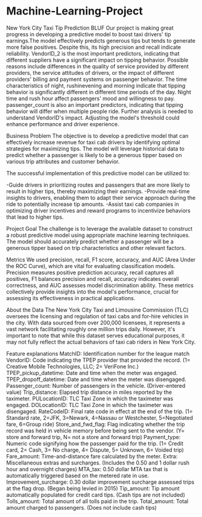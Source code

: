 # Machine-Learning-Project
New York City Taxi Tip Prediction
BLUF
Our project is making great progress in developing a predictive model to boost taxi drivers' tip earnings.The model effectively predicts generous tips but tends to generate more false positives. Despite this, its high precision and recall indicate reliability. VendorID_2 is the most important predictors, indicating that different suppliers have a significant impact on tipping behavior. Possible reasons include differences in the quality of service provided by different providers, the service attitudes of drivers, or the impact of different providers' billing and payment systems on passenger behavior. The time characteristics of night, rushinevening and morning indicate that tipping behavior is significantly different in different time periods of the day. Night time and rush hour affect passengers' mood and willingness to pay. passenger_count is also an important predictors, indicating that tipping behavior will differ when multiple people ride. Further analysis is needed to understand VendorID's impact. Adjusting the model's threshold could enhance performance and driver experience.

Business Problem
The objective is to develop a predictive model that can effectively increase revenue for taxi cab drivers by identifying optimal strategies for maximizing tips. The model will leverage historical data to predict whether a passenger is likely to be a generous tipper based on various trip attributes and customer behavior.

The successful implementation of this predictive model can be utilized to:

-Guide drivers in prioritizing routes and passengers that are more likely to result in higher tips, thereby maximizing their earnings. -Provide real-time insights to drivers, enabling them to adapt their service approach during the ride to potentially increase tip amounts. -Assist taxi cab companies in optimizing driver incentives and reward programs to incentivize behaviors that lead to higher tips.

Project Goal
The challenge is to leverage the available dataset to construct a robust predictive model using appropriate machine learning techniques. The model should accurately predict whether a passenger will be a generous tipper based on trip characteristics and other relevant factors.

Metrics
We used precision, recall, F1 score, accuracy, and AUC (Area Under the ROC Curve), which are vital for evaluating classification models. Precision measures positive prediction accuracy, recall captures all positives, F1 balances precision and recall, accuracy indicates overall correctness, and AUC assesses model discrimination ability. These metrics collectively provide insights into the model's performance, crucial for assessing its effectiveness in practical applications.

About the Data
The New York City Taxi and Limousine Commission (TLC) oversees the licensing and regulation of taxi cabs and for-hire vehicles in the city. With data sourced from over 200,000 licensees, it represents a vast network facilitating roughly one million trips daily. However, it's important to note that while this dataset serves educational purposes, it may not fully reflect the actual behaviors of taxi cab riders in New York City.

Feature explanations
MatchID: Identification number for the league match
VendorID: Code indicating the TPEP provider that provided the record. (1= Creative Mobile Technologies, LLC; 2= VeriFone Inc.)
TPEP_pickup_datetime: Date and time when the meter was engaged.
TPEP_dropoff_datetime: Date and time when the meter was disengaged.
Passenger_count: Number of passengers in the vehicle. (Driver-entered value)
Trip_distance: Elapsed trip distance in miles reported by the taximeter.
PULocationID: TLC Taxi Zone in which the taximeter was engaged.
DOLocationID: TLC Taxi Zone in which the taximeter was disengaged.
RateCodeID: Final rate code in effect at the end of the trip. (1= Standard rate, 2=JFK, 3=Newark, 4=Nassau or Westchester, 5=Negotiated fare, 6=Group ride)
Store_and_fwd_flag: Flag indicating whether the trip record was held in vehicle memory before being sent to the vendor. (Y= store and forward trip, N= not a store and forward trip)
Payment_type: Numeric code signifying how the passenger paid for the trip. (1= Credit card, 2= Cash, 3= No charge, 4= Dispute, 5= Unknown, 6= Voided trip)
Fare_amount: Time-and-distance fare calculated by the meter.
Extra: Miscellaneous extras and surcharges. (Includes the 0.50 and 1 dollar rush hour and overnight charges)
MTA_tax: 0.50 dollar MTA tax that is automatically triggered based on the metered rate in use.
Improvement_surcharge: 0.30 dollar improvement surcharge assessed trips at the flag drop. (Began being levied in 2015)
Tip_amount: Tip amount automatically populated for credit card tips. (Cash tips are not included)
Tolls_amount: Total amount of all tolls paid in the trip.
Total_amount: Total amount charged to passengers. (Does not include cash tips)
